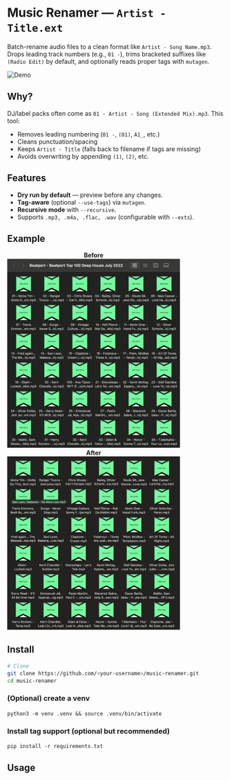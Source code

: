 # Music Renamer — `Artist - Title.ext`

Batch-rename audio files to a clean format like `Artist - Song Name.mp3`.  
Drops leading track numbers (e.g., `01 -`), trims bracketed suffixes like `(Radio Edit)` by default, and optionally reads proper tags with `mutagen`.

![Demo](docs/demo.png) <!-- optional: add later or remove this line -->

## Why?
DJ/label packs often come as `01 - Artist - Song (Extended Mix).mp3`. This tool:
- Removes leading numbering (`01 -`, `(01)`, `A1_`, etc.)
- Cleans punctuation/spacing
- Keeps `Artist - Title` (falls back to filename if tags are missing)
- Avoids overwriting by appending `(1)`, `(2)`, etc.

## Features
- **Dry run by default** — preview before any changes.
- **Tag-aware** (optional `--use-tags`) via `mutagen`.
- **Recursive mode** with `--recursive`.
- Supports `.mp3, .m4a, .flac, .wav` (configurable with `--exts`).

## Example

<p float="left" align="center">
  <div style="display:inline-block; margin-right:20px; text-align:center;">
    <strong>Before</strong><br/>
    <img src="Musicrenamer_Before.png" width="400"/>
  </div>
  
  <div style="display:inline-block; text-align:center;">
    <strong>After</strong><br/>
    <img src="Musicrenamer_After.png" width="400"/>
  </div>
</p>

## Install

```bash
# Clone
git clone https://github.com/<your-username>/music-renamer.git
cd music-renamer
```

### (Optional) create a venv
```
python3 -m venv .venv && source .venv/bin/activate
```

### Install tag support (optional but recommended)
```
pip install -r requirements.txt
```


## Usage
